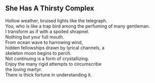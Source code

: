 She Has A Thirsty Complex
-------------------------
Hollow weather, bruised lights like the telegraph.  
You, who is like a trap bird among the perfuming of many gentleman.  
I transform as if with a spoiled shrapnel.  
Nothing but your full mouth.  
From ocean wave to harrowing wind,  
hidden fellowships drawn by lyrical channels, a  
skeleton moon begins to perch.  
Not continuing is a form of crystallizing.  
Enjoy the many rigid attempts to circumscribe  
the loving martyr.  
There is thick fortune in understanding it.  
